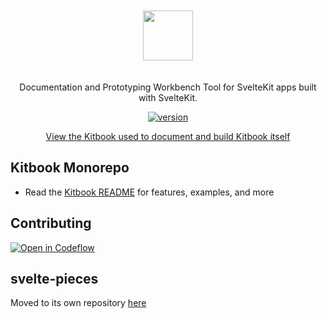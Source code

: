 <p align="center">
<img src="https://raw.githubusercontent.com/jacob-8/kitbook/b96f77da81309a6ccd06693beb0f06ba8fdc0a2b/packages/kitbook/static/kitbook.svg" height="80" style="padding: 20px 0;">
</p>

<p align="center">
Documentation and Prototyping Workbench Tool for SvelteKit apps built with SvelteKit.
<p>

<p align="center">
  <a href="https://www.npmjs.com/package/kitbook"><img alt="version" src="https://img.shields.io/npm/v/kitbook?color=729B1B&label="></a>
<p>

<p align="center">
 <a href="https://kitbook.vercel.app/">View the Kitbook used to document and build Kitbook itself</a>
</p>

## Kitbook Monorepo
- Read the [Kitbook README](packages/kitbook/README.md) for features, examples, and more

## Contributing

[![Open in Codeflow](https://developer.stackblitz.com/img/open_in_codeflow.svg)](https:///pr.new/jacob-8/kitbook)


## svelte-pieces

Moved to its own repository [here](https://github.com/jacob-8/svelte-pieces)
